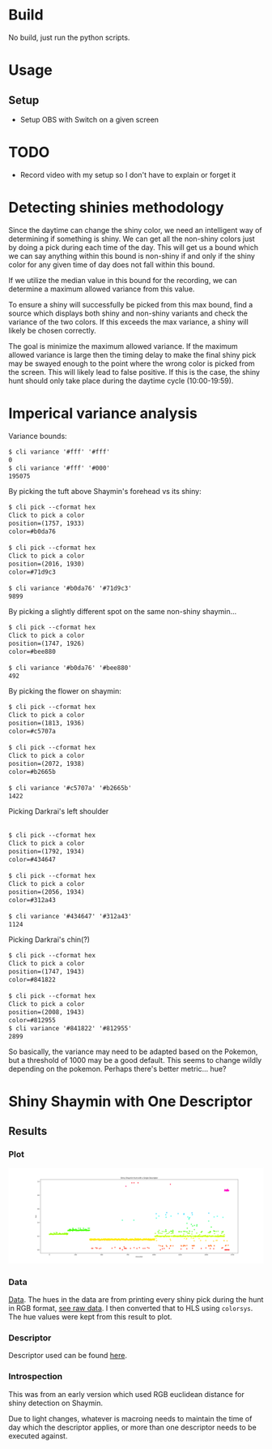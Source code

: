 # Build
No build, just run the python scripts.

# Usage
## Setup
- Setup OBS with Switch on a given screen

# TODO
- Record video with my setup so I don't have to explain or forget it

# Detecting shinies methodology

Since the daytime can change the shiny color, we need an intelligent way of
determining if something is shiny. We can get all the non-shiny colors just by
doing a pick during each time of the day. This will get us a bound which we can
say anything within this bound is non-shiny if and only if the shiny color for
any given time of day does not fall within this bound.

If we utilize the median value in this bound for the recording, we can
determine a maximum allowed variance from this value.

To ensure a shiny will successfully be picked from this max bound, find a
source which displays both shiny and non-shiny variants and check the variance
of the two colors. If this exceeds the max variance, a shiny will likely be
chosen correctly.

The goal is minimize the maximum allowed variance. If the maximum allowed
variance is large then the timing delay to make the final shiny pick may be
swayed enough to the point where the wrong color is picked from the screen.
This will likely lead to false positive. If this is the case, the shiny hunt
should only take place during the daytime cycle (10:00-19:59).


# Imperical variance analysis
Variance bounds:
```
$ cli variance '#fff' '#fff'
0
$ cli variance '#fff' '#000'
195075
```

By picking the tuft above Shaymin's forehead vs its shiny:
```
$ cli pick --cformat hex
Click to pick a color
position=(1757, 1933)
color=#b0da76

$ cli pick --cformat hex
Click to pick a color
position=(2016, 1930)
color=#71d9c3

$ cli variance '#b0da76' '#71d9c3'
9899
```

By picking a slightly different spot on the same non-shiny shaymin...
```
$ cli pick --cformat hex
Click to pick a color
position=(1747, 1926)
color=#bee880

$ cli variance '#b0da76' '#bee880'
492
```

By picking the flower on shaymin:
```
$ cli pick --cformat hex
Click to pick a color
position=(1813, 1936)
color=#c5707a

$ cli pick --cformat hex
Click to pick a color
position=(2072, 1938)
color=#b2665b

$ cli variance '#c5707a' '#b2665b'
1422
```

Picking Darkrai's left shoulder
```

$ cli pick --cformat hex
Click to pick a color
position=(1792, 1934)
color=#434647

$ cli pick --cformat hex
Click to pick a color
position=(2056, 1934)
color=#312a43

$ cli variance '#434647' '#312a43'
1124
```

Picking  Darkrai's chin(?)
```
$ cli pick --cformat hex
Click to pick a color
position=(1747, 1943)
color=#841822

$ cli pick --cformat hex
Click to pick a color
position=(2008, 1943)
color=#812955
$ cli variance '#841822' '#812955'
2899
```

So basically, the variance may need to be adapted based on the Pokemon, but a
threshold of 1000 may be a good default. This seems to change wildly depending
on the pokemon. Perhaps there's better metric... hue?

# Shiny Shaymin with One Descriptor

## Results

### Plot

![A scatter plot of encounters vs hue generated from a shiny Shaymin hunt with a single descriptor](./assets/shaymin-one-descriptor/plot.png)

### Data

[Data](./assets/shaymin-one-descriptor/data.json). The hues in the data are
from printing every shiny pick during the hunt in RGB format, [see raw
data](./assets/shaymin-one-descriptor/stdout.raw). I then converted that to HLS
using `colorsys`. The hue values were kept from this result to plot.

### Descriptor

Descriptor used can be found [here](./assets/shaymin-one-descriptor/descriptor.json).

### Introspection

This was from an early version which used RGB euclidean distance for shiny
detection on Shaymin.

Due to light changes, whatever is macroing needs to maintain the time of day
which the descriptor applies, or more than one descriptor needs to be executed
against.

